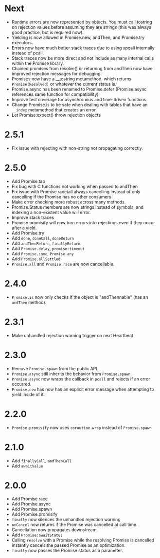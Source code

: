 # Next

- Runtime errors are now represented by objects. You must call tostring on rejection values before assuming they are strings (this was always good practice, but is required now).
- Yielding is now allowed in Promise.new, andThen, and Promise.try executors.
- Errors now have much better stack traces due to using xpcall internally instead of pcall.
- Stack traces now be more direct and not include as many internal calls within the Promise library.
- Chained promises from resolve() or returning from andThen now have improved rejection messages for debugging.
- Promises now have a __tostring metamethod, which returns `Promise(Resolved)` or whatever the current status is.
- Promise.async has been renamed to Promise.defer (Promise.async references same function for compatibility)
- Improve test coverage for asynchronous and time-driven functions
- Change Promise.is to be safe when dealing with tables that have an `__index` metamethod that creates an error.
- Let Promise:expect() throw rejection objects

# 2.5.1

- Fix issue with rejecting with non-string not propagating correctly.

# 2.5.0

- Add Promise.tap
- Fix bug with C functions not working when passed to andThen
- Fix issue with Promise.race/all always cancelling instead of only cancelling if the Promise has no other consumers
- Make error checking more robust across many methods.
- Promise.Status members are now strings instead of symbols, and indexing a non-existent value will error.
- Improve stack traces
- Promise.promisify will now turn errors into rejections even if they occur after a yield.
- Add Promise.try
- Add `done`, `doneCall`, `doneReturn`
- Add `andThenReturn`, `finallyReturn`
- Add `Promise.delay`, `promise:timeout`
- Add `Promise.some`, `Promise.any`
- Add `Promise.allSettled`
- `Promise.all` and `Promise.race` are now cancellable.

# 2.4.0

- `Promise.is` now only checks if the object is "andThennable" (has an `andThen` method).

# 2.3.1

- Make unhandled rejection warning trigger on next Heartbeat

# 2.3.0

- Remove `Promise.spawn` from the public API.
- `Promise.async` still inherits the behavior from `Promise.spawn`.
- `Promise.async` now wraps the callback in `pcall` and rejects if an error occurred.
- `Promise.new` has now has an explicit error message when attempting to yield inside of it.

# 2.2.0 

- `Promise.promisify` now uses `coroutine.wrap` instead of `Promise.spawn`

# 2.1.0

- Add `finallyCall`, `andThenCall`
- Add `awaitValue`

# 2.0.0

- Add Promise.race
- Add Promise.async
- Add Promise.spawn
- Add Promise.promisify
- `finally` now silences the unhandled rejection warning
- `onCancel` now returns if the Promise was cancelled at call time.
- Cancellation now propagates downstream.
- Add `Promise:awaitStatus`
- Calling `resolve` with a Promise while the resolving Promise is cancelled instantly cancels the passed Promise as an optimization.
- `finally` now passes the Promise status as a parameter.
